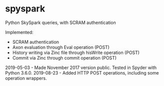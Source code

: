 # spyspark
Python SkySpark queries, with SCRAM authentication

Implemented:
- SCRAM authentication
- Axon evaluation through Eval operation (POST)
- History writing via Zinc file through hisWrite operation (POST)
- Commit via Zinc through commit operation (POST)

2019-05-03 - Made November 2017 version public. Tested in Spyder with Python 3.6.0.
2019-08-23 - Added HTTP POST operations, including some operation wrappers.